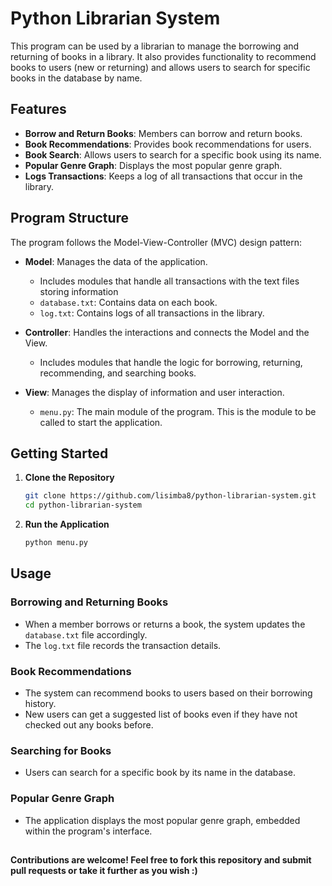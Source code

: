 # Python Librarian System

This program can be used by a librarian to manage the borrowing and returning of books in a library. It also provides functionality to recommend books to users (new or returning) and allows users to search for specific books in the database by name.

## Features

- **Borrow and Return Books**: Members can borrow and return books.
- **Book Recommendations**: Provides book recommendations for users.
- **Book Search**: Allows users to search for a specific book using its name.
- **Popular Genre Graph**: Displays the most popular genre graph.
- **Logs Transactions**: Keeps a log of all transactions that occur in the library.

## Program Structure

The program follows the Model-View-Controller (MVC) design pattern:

- **Model**: Manages the data of the application.
  - Includes modules that handle all transactions with the text files storing information 
  - `database.txt`: Contains data on each book.
  - `log.txt`: Contains logs of all transactions in the library.

- **Controller**: Handles the interactions and connects the Model and the View.
  - Includes modules that handle the logic for borrowing, returning, recommending, and searching books.

- **View**: Manages the display of information and user interaction.
  - `menu.py`: The main module of the program. This is the module to be called to start the application.

## Getting Started

1. **Clone the Repository**
    ```bash
    git clone https://github.com/lisimba8/python-librarian-system.git
    cd python-librarian-system
    ```

2. **Run the Application**
    ```bash
    python menu.py
    ```

## Usage

### Borrowing and Returning Books

- When a member borrows or returns a book, the system updates the `database.txt` file accordingly.
- The `log.txt` file records the transaction details.

### Book Recommendations

- The system can recommend books to users based on their borrowing history.
- New users can get a suggested list of books even if they have not checked out any books before.

### Searching for Books

- Users can search for a specific book by its name in the database.

### Popular Genre Graph

- The application displays the most popular genre graph, embedded within the program's interface.
##
#### Contributions are welcome! Feel free to fork this repository and submit pull requests or take it further as you wish :)
